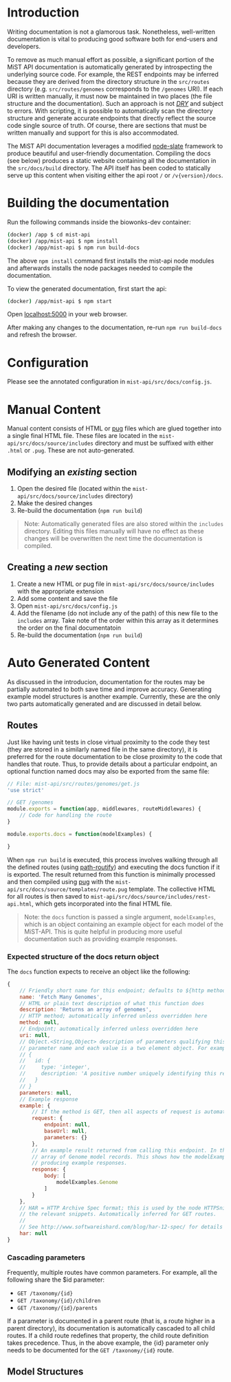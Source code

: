 # Introduction
Writing documentation is not a glamorous task. Nonetheless, well-written documentation is vital to producing good software both for end-users and developers.

To remove as much manual effort as possible, a significant portion of the MiST API documentation is automatically generated by introspecting the underlying source code. For example, the REST endpoints may be inferred because they are derived from the directory structure in the `src/routes` directory (e.g. `src/routes/genomes` corresponds to the `/genomes` URI). If each URI is written manually, it must now be maintained in two places (the file structure and the documentation). Such an approach is not *[DRY](https://en.wikipedia.org/wiki/Don%27t_repeat_yourself)* and subject to errors. With scripting, it is possible to automatically scan the directory structure and generate accurate endpoints that directly reflect the source code single source of truth. Of course, there are sections that must be written manually and support for this is also accommodated.

The MiST API documentation leverages a modified [node-slate](https://github.com/sdelements/node-slate) framework to produce beautiful and user-friendly documentation. Compiling the docs (see below) produces a static website containing all the documentation  in the `src/docs/build` directory. The API itself has been coded to statically serve up this content when visiting either the api root `/` or `/v{version}/docs`.


# Building the documentation
Run the following commands inside the biowonks-dev container:

```bash
(docker) /app $ cd mist-api
(docker) /app/mist-api $ npm install
(docker) /app/mist-api $ npm run build-docs
```

The above `npm install` command first installs the mist-api node modules and afterwards installs the node packages needed to compile the documentation.

To view the generated documentation, first start the api:
```bash
(docker) /app/mist-api $ npm start
```

Open [localhost:5000](http://localhost:5000) in your web browser.

After making any changes to the documentation, re-run `npm run build-docs` and refresh the browser.


# Configuration
Please see the annotated configuration in `mist-api/src/docs/config.js`.


# Manual Content
Manual content consists of HTML or [pug](https://pugjs.org/api/getting-started.html) files which are glued together into a single final HTML file. These files are located in the `mist-api/src/docs/source/includes` directory and must be suffixed with either `.html` or `.pug`. These are not auto-generated.

## Modifying an *existing* section
1. Open the desired file (located within the `mist-api/src/docs/source/includes` directory)
2. Make the desired changes
3. Re-build the documentation (`npm run build`)

> Note: Automatically generated files are also stored within the `includes` directory. Editing this files manually will have no effect as these changes will be overwritten the next time the documentation is compiled.

## Creating a *new* section
1. Create a new HTML or pug file in `mist-api/src/docs/source/includes` with the appropriate extension
2. Add some content and save the file
3. Open `mist-api/src/docs/config.js`
4. Add the filename (do not include any of the path) of this new file to the `includes` array. Take note of the order within this array as it determines the order on the final documentatoin
5. Re-build the documentation (`npm run build`)


# Auto Generated Content
As discussed in the introducion, documentation for the routes may be partially automated to both save time and improve accuracy. Generating example model structures is another example. Currently, these are the only two parts automatically generated and are discussed in detail below.

## Routes
Just like having unit tests in close virtual proximity to the code they test (they are stored in a similarly named file in the same directory), it is preferred for the route documentation to be close proximity to the code that handles that route. Thus, to provide details about a particular endpoint, an optional function named docs may also be exported from the same file:

```javascript
// File: mist-api/src/routes/genomes/get.js
'use strict'

// GET /genomes
module.exports = function(app, middlewares, routeMiddlewares) {
    // Code for handling the route
}

module.exports.docs = function(modelExamples) {

}
```

When `npm run build` is executed, this process involves walking through all the defined routes (using [path-routify](https://github.com/lukeulrich/path-routify)) and executing the docs function if it is exported. The result returned from this function is minimally processed and then compiled using [pug](https://pugjs.org/api/getting-started.html) with the `mist-api/src/docs/source/templates/route.pug` template. The collective HTML for all routes is then saved to `mist-api/src/docs/source/includes/rest-api.html`, which gets incorporated into the final HTML file.

> Note: the `docs` function is passed a single argument, `modelExamples`, which is an object containing an example object for each model of the MiST-API. This is quite helpful in producing more useful documentation such as providing example responses.

### Expected structure of the docs return object
The `docs` function expects to receive an object like the following:

```javascript
{
    // Friendly short name for this endpoint; defaults to ${http method} ${uri} (e.g. GET /genomes)
    name: 'Fetch Many Genomes',
    // HTML or plain text description of what this function does
    description: 'Returns an array of genomes',
    // HTTP method; automatically inferred unless overridden here
    method: null,
    // Endpoint; automatically inferred unless overridden here
    uri: null,
    // Object.<String,Object> description of parameters qualifying this endpoint. Each key is the
    // parameter name and each value is a two element object. For example:
    // {
    //   id: {
    //     type: 'integer',
    //     description: 'A positive number uniquely identifying this record'
    //   }
    // }
    parameters: null,
    // Example response
    example: {
        // If the method is GET, then all aspects of request is automatically inferred
        request: {
            endpoint: null,
            baseUrl: null,
            parameters: {}
        },
        // An example result returned from calling this endpoint. In this case, the body is an
        // array of Genome model records. This shows how the modelExamples argument is useful for
        // producing example responses.
        response: {
            body: [
                modelExamples.Genome
            ]
        }
    },
    // HAR = HTTP Archive Spec format; this is used by the node HTTPSnippet package to produce
    // the relevant snippets. Automatically inferred for GET routes.
    //
    // See http://www.softwareishard.com/blog/har-12-spec/ for details
    har: null
}
```

### Cascading parameters
Frequently, multiple routes have common parameters. For example, all the following share the $id parameter:

* `GET /taxonomy/{id}`
* `GET /taxonomy/{id}/children`
* `GET /taxonomy/{id}/parents`

If a parameter is documented in a parent route (that is, a route higher in a parent directory), its documentation is automatically cascaded to all child routes. If a child route redefines that property, the child route definition takes precedence. Thus, in the above example, the {id} parameter only needs to be documented for the `GET /taxonomy/{id}` route.


## Model Structures
